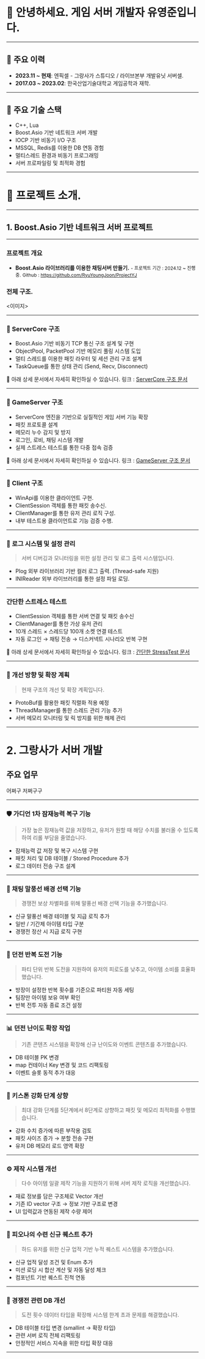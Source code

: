 # 🙇 안녕하세요. 게임 서버 개발자 유영준입니다.

---

## 💼 주요 이력
- **2023.11 ~ 현재**: 엔픽셀 - 그랑사가 스튜디오 / 라이브본부 개발유닛 서버셀.
- **2017.03 ~ 2023.02**: 한국산업기술대학교 게임공학과 재학.
---

## 🧩 주요 기술 스택
- C++, Lua
- Boost.Asio 기반 네트워크 서버 개발
- IOCP 기반 비동기 I/O 구조
- MSSQL, Redis를 이용한 DB 연동 경험
- 멀티스레드 환경과 비동기 프로그래밍
- 서버 프로파일링 및 최적화 경험

---
# :pushpin: 프로젝트 소개.
---
## 1. Boost.Asio 기반 네트워크 서버 프로젝트

---

### 프로젝트 개요
- **Boost.Asio 라이브러리를 이용한 채팅서버 만들기.**
<span style="font-size:12px;">- 프로젝트 기간 : 2024.12 ~ 진행중.</span>
<span style="font-size:12px;">Github : https://github.com/RyuYoungJoon/ProjectYJ 
</span>

### 전체 구조.
<이미지>

---

### 🔧 ServerCore 구조

- Boost.Asio 기반 비동기 TCP 통신 구조 설계 및 구현
- ObjectPool, PacketPool 기반 메모리 풀링 시스템 도입
- 멀티 스레드를 이용한 패킷 라우터 및 세션 관리 구조 설계
- TaskQueue를 통한 상태 관리 (Send, Recv, Disconnect)

<span style="font-size:14px;"> :pushpin: 아래 상세 문서에서 자세히 확인하실 수 있습니다.
링크 : [ServerCore 구조 문서](https://www.notion.so/ServerCore-1e1645fdb1fd805a9a7cc2883a498338?pvs=4)
</span>

---

### 🧠 GameServer 구조

- ServerCore 엔진을 기반으로 실질적인 게임 서버 기능 확장
- 패킷 프로토콜 설계
- 메모리 누수 감지 및 방지
- 로그인, 로비, 채팅 시스템 개발
- 실제 스트레스 테스트를 통한 다중 접속 검증

<span style="font-size:14px;">:pushpin: 아래 상세 문서에서 자세히 확인하실 수 있습니다.
링크 : [GameServer 구조 문서](https://www.notion.so/GameServer-1e1645fdb1fd80e282dced8dbce45783?pvs=4)
</span>

---

### 📡 Client 구조

- WinApi를 이용한 클라이언트 구현.
- ClientSession 객체를 통한 패킷 송수신.
- ClientManager를 통한 유저 관리 로직 구성.
- 내부 테스트용 클라이언트로 기능 검증 수행.

---

### 📝 로그 시스템 및 설정 관리

> 서버 디버깅과 모니터링을 위한 설정 관리 및 로그 출력 시스템입니다.

- Plog 외부 라이브러리 기반 컬러 로그 출력. (Thread-safe 지원)
- INIReader 외부 라이브러리를 통한 설정 파일 로딩.

---

### 간단한 스트레스 테스트

- ClientSession 객체를 통한 서버 연결 및 패킷 송수신
- ClientManager를 통한 가상 유저 관리
- 10개 스레드 × 스레드당 100개 소켓 연결 테스트
- 자동 로그인 → 채팅 전송 → 디스커넥트 시나리오 반복 구현

<span style="font-size:14px;">:pushpin: 아래 상세 문서에서 자세히 확인하실 수 있습니다.
링크 : [간단한 StressTest 문서](https://www.notion.so/ServerCore-1e1645fdb1fd805a9a7cc2883a498338?pvs=4)
</span>

---

### 🚀 개선 방향 및 확장 계획

> 현재 구조의 개선 및 확장 계획입니다.

- ProtoBuf를 활용한 패킷 직렬화 적용 예정
- ThreadManager를 통한 스레드 관리 기능 추가
- 서버 메모리 모니터링 및 릭 방지를 위한 해제 관리

---

# 2. 그랑사가 서버 개발

## 주요 업무
어쩌구 저쩌구구


---

### 🛡 가디언 1차 잠재능력 복구 기능

> 가장 높은 잠재능력 값을 저장하고, 유저가 원할 때 해당 수치를 불러올 수 있도록 하여 리롤 부담을 줄였습니다.

- 잠재능력 값 저장 및 복구 시스템 구현
- 패킷 처리 및 DB 테이블 / Stored Procedure 추가
- 로그 데이터 전송 구조 설계

---

### 💬 채팅 말풍선 배경 선택 기능

> 경쟁전 보상 차별화를 위해 말풍선 배경 선택 기능을 추가했습니다.

- 신규 말풍선 배경 테이블 및 지급 로직 추가
- 일반 / 기간제 아이템 타입 구분
- 경쟁전 정산 시 지급 로직 구현

---

### 🔁 던전 반복 도전 기능

> 파티 단위 반복 도전을 지원하여 유저의 피로도를 낮추고, 아이템 소비를 효율화했습니다.

- 방장이 설정한 반복 횟수를 기준으로 파티원 자동 세팅
- 팀장만 아이템 보유 여부 확인
- 반복 전투 자동 종료 조건 설정

---

### 📊 던전 난이도 확장 작업

> 기존 콘텐츠 시스템을 확장해 신규 난이도와 이벤트 콘텐츠를 추가했습니다.

- DB 테이블 PK 변경
- map 컨테이너 Key 변경 및 코드 리팩토링
- 이벤트 슬롯 동적 추가 대응

---

### 💎 키스톤 강화 단계 상향

> 최대 강화 단계를 5단계에서 8단계로 상향하고 패킷 및 메모리 최적화를 수행했습니다.

- 강화 수치 증가에 따른 부작용 검토
- 패킷 사이즈 증가 → 분할 전송 구현
- 유저 DB 메모리 로드 영역 확장

---

### ⚙️ 제작 시스템 개선

> 다수 아이템 일괄 제작 기능을 지원하기 위해 서버 제작 로직을 개선했습니다.

- 재료 정보를 담은 구조체로 Vector 개선
- 기존 ID vector 구조 → 정보 기반 구조로 변경
- UI 입력값과 연동된 제작 수량 제어

---

### 🎯 피오나의 수련 신규 퀘스트 추가

> 하드 유저를 위한 신규 업적 기반 누적 퀘스트 시스템을 추가했습니다.

- 신규 업적 달성 조건 및 Enum 추가
- 미션 로딩 시 합산 계산 및 자동 달성 체크
- 컴포넌트 기반 퀘스트 진척 연동

---

### 🧾 경쟁전 관련 DB 개선

> 도전 횟수 데이터 타입을 확장해 시스템 한계 초과 문제를 해결했습니다.

- DB 테이블 타입 변경 (smallint → 확장 타입)
- 관련 서버 로직 전체 리팩토링
- 안정적인 서비스 지속을 위한 타입 확장 대응

---
